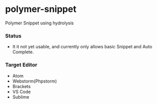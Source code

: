 # polymer-snippet
Polymer Snippet using hydrolysis

### Status
- It it not yet usable, and currently only allows basic Snippet and Auto Complete.

### Target Editor
- Atom
- Webstorm(Phpstorm)
- Brackets
- VS Code
- Sublime

